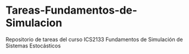 # Tareas-Fundamentos-de-Simulacion
Repositorio de tareas del curso ICS2133 Fundamentos de Simulación de Sistemas Estocásticos
